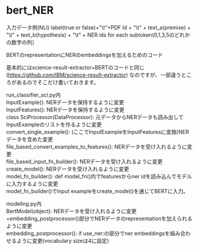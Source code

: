 # bert_NER

入力データ例(NLI)
label(true or false)+"\t"+PDF Id + "\t" + text_a(premise) + "\t" + text_b(hypothesis) + "\t" + NER ids for each subtoken(0,1,3,5のどれかの数字の列）

BERTのrepresentationにNERのembeddingsを加えるためのコード

基本的にはscience-result-extractor+BERTのコードと同じ(https://github.com/IBM/science-result-extractor) なのですが、一部違うところがあるのでそこだけ書いておきます。


run_classifier_sci.py内  
InputExample(): NERデータを保持するように変更  
InputFeatures(): NERデータを保持するように変更  
class SciProcessor(DataProcessor): 元データからNERデータも読み出してInputExampleのリストを作るように変更  
convert_single_example(): (ここでInputExampleをInputFeaturesに変換)NERデータを含めた変更  
file_based_convert_examples_to_features(): NERデータを受け入れるように変更  
file_based_input_fn_builder(): NERデータを受け入れるように変更  
create_model(): NERデータを受け入れるように変更  
model_fn_builder(): def model_fn()内でfeaturesからner idを読み込んでモデルに入力するように変更  
model_fn_builder()でInput exampleをcreate_model()を通じてBERTに入力。  

modeling.py内  
BertModel(object): NERデータを受け入れるように変更+embedding_postprocessor()部分でNERデータのrepresentationを加えられるように変更  
embedding_postprocessor(): if use_ner:の部分でner embeddingsを組み合わせるように変更(vocabulary sizeは4に設定)  
